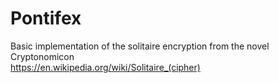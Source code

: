 # Pontifex
Basic implementation of the solitaire encryption from the novel Cryptonomicon<br>
https://en.wikipedia.org/wiki/Solitaire_(cipher)

